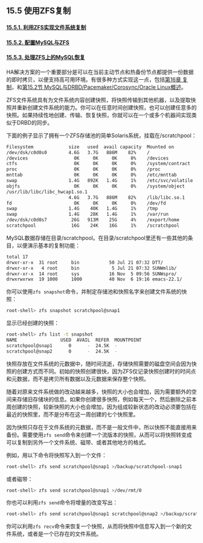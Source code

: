 ## 15.5 使用ZFS复制

#### [15.5.1. 利用ZFS实现文件系统复制](./15.5.1_Using_ZFS_for_File_System_Replication.md)
#### [15.5.2. 配置MySQL与ZFS](./15.5.2_Configuring_MySQL_for_ZFS_Replication.md)
#### [15.5.3. 处理ZFS上的MySQL恢复](./15.5.3_Handling_MySQL_Recovery_with_ZFS.md)

HA解决方案的一个重要部分是可以在当前主动节点和热备份节点都提供一份数据的即时拷贝，以便支持高可用环境。有很多种方式实现这一点，包括[第16章 复制](http://dev.mysql.com/doc/refman/5.6/en/replication.html)，和[第15.2节 MySQL与DRBD/Pacemaker/Corosync/Oracle Linux概述](./15.2_Overview_of_MySQL_with_DRBD_Pacemaker_Corosync_Oracle_Linux.md)。

ZFS文件系统具有为文件系统内容创建快照，将快照传输到其他机器，以及提取快照并重新创建文件系统的能力。你可以在任意时间创建快照，也可以创建任意多的快照。如果持续性地创建、传输、恢复快照，你就可以在一个或多个机器间实现类似于DRBD的同步。

下面的例子显示了拥有一个ZFS存储池的简单Solaris系统，挂载在/scratchpool：

```bash
Filesystem             size   used  avail capacity  Mounted on
/dev/dsk/c0d0s0        4.6G   3.7G   886M    82%    /
/devices                 0K     0K     0K     0%    /devices
ctfs                     0K     0K     0K     0%    /system/contract
proc                     0K     0K     0K     0%    /proc
mnttab                   0K     0K     0K     0%    /etc/mnttab
swap                   1.4G   892K   1.4G     1%    /etc/svc/volatile
objfs                    0K     0K     0K     0%    /system/object
/usr/lib/libc/libc_hwcap1.so.1
                       4.6G   3.7G   886M    82%    /lib/libc.so.1
fd                       0K     0K     0K     0%    /dev/fd
swap                   1.4G    40K   1.4G     1%    /tmp
swap                   1.4G    28K   1.4G     1%    /var/run
/dev/dsk/c0d0s7         26G   913M    25G     4%    /export/home
scratchpool             16G    24K    16G     1%    /scratchpool
```

MySQL数据存储在目录/scratchpool。在目录/scratchpool里还有一些其他的条目，以便演示基本的复制功能：

```bash
total 17
drwxr-xr-x  31 root     bin           50 Jul 21 07:32 DTT/
drwxr-xr-x   4 root     bin            5 Jul 21 07:32 SUNWmlib/
drwxr-xr-x  14 root     sys           16 Nov  5 09:56 SUNWspro/
drwxrwxrwx  19 1000     1000          40 Nov  6 19:16 emacs-22.1/
```

你可以使用```zfs snapshot```命令，并制定存储池和快照名字来创建文件系统的快照：

```bash
root-shell> zfs snapshot scratchpool@snap1
```

显示已经创建的快照：

```bash
root-shell> zfs list -t snapshot
NAME                USED  AVAIL  REFER  MOUNTPOINT
scratchpool@snap1      0      -  24.5K  -
scratchpool@snap2      0      -  24.5K  -
```

快照存放在文件系统的元数据中，随时间流逝，存储快照需要的磁盘空间会因为快照的创建方式而不同。初始的快照创建很快，因为ZFS仅记录快照创建时的时间点和元数据，而不是拷贝所有数据以及元数据来保存整个快照。

随着对原来文件系统做的改动越来越多，快照的大小也会增加，因为需要额外的空间来存储旧存储块的信息。如果你创建很多快照，例如每天一个，然后删除之前本周创建的快照，较新快照的大小也会增加，因为组成较新状态的改动必须要包括在最近的快照里，而不是分布在这一周创建的七个快照里。

因为快照只存在于文件系统的元数据，而不是一般文件中，所以快照不能直接用来备份。需要使用```zfs send```命令来创建一个流版本的快照，从而可以将快照转变成可以复制到另外一个文件系统、磁带、或者其他地方的格式。

例如，用以下命令将快照写入到一个文件：

```bash
root-shell> zfs send scratchpool@snap1 >/backup/scratchpool-snap1
```

或者磁带：

```bash
root-shell> zfs send scratchpool@snap1 >/dev/rmt/0
```

你也可以利用```zfs send```命令将增量的改变写出：

```bash
root-shell> zfs send scratchpool@snap1 scratchpool@snap2 >/backup/scratchpool-changes
```

你可以利用```zfs recv```命令来恢复一个快照，从而将快照中信息写入到一个新的文件系统，或者是一个已存在的文件系统。